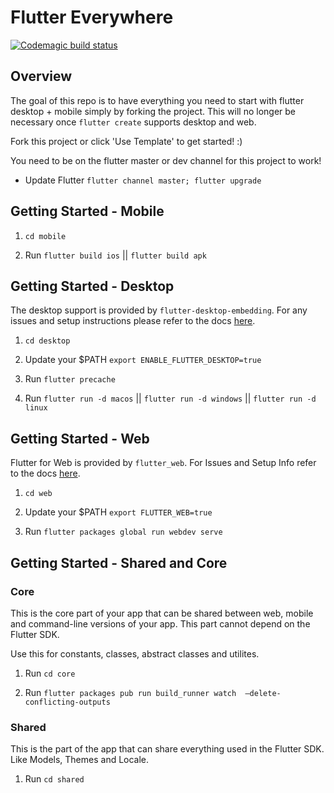 # Flutter Everywhere

[![Codemagic build status](https://api.codemagic.io/apps/5cd2d9cbc959181f99f3bc4b/5d02566b85769116ab87cc8f/status_badge.svg)](https://codemagic.io/apps/5cd2d9cbc959181f99f3bc4b/5d02566b85769116ab87cc8f/latest_build)

## Overview

The goal of this repo is to have everything you need to start with flutter desktop + mobile simply by forking the project. This will no longer be necessary once `flutter create` supports desktop and web.

Fork this project or click 'Use Template' to get started! :)

You need to be on the flutter master or dev channel for this project to work!

- Update Flutter `flutter channel master; flutter upgrade`

## Getting Started - Mobile

1. `cd mobile`

2. Run `flutter build ios` || `flutter build apk`

## Getting Started - Desktop

The desktop support is provided by `flutter-desktop-embedding`. For any issues and setup instructions please refer to the docs [here](https://github.com/google/flutter-desktop-embedding).

1. `cd desktop`

2. Update your $PATH `export ENABLE_FLUTTER_DESKTOP=true`

3. Run `flutter precache`

4. Run `flutter run -d macos` || `flutter run -d windows` || `flutter run -d linux`

## Getting Started - Web

Flutter for Web is provided by `flutter_web`. For Issues and Setup Info refer to the docs [here](https://github.com/flutter/flutter_web).

1. `cd web`

2. Update your $PATH `export FLUTTER_WEB=true`

3. Run `flutter packages global run webdev serve`

## Getting Started - Shared and Core

### Core

This is the core part of your app that can be shared between web, mobile and command-line versions of your app. This part cannot depend on the Flutter SDK.

Use this for constants, classes, abstract classes and utilites.

1. Run `cd core`

2. Run  `flutter packages pub run build_runner watch  —delete-conflicting-outputs`

### Shared

This is the part of the app that can share everything used in the Flutter SDK. Like Models, Themes and Locale.

1. Run `cd shared`
